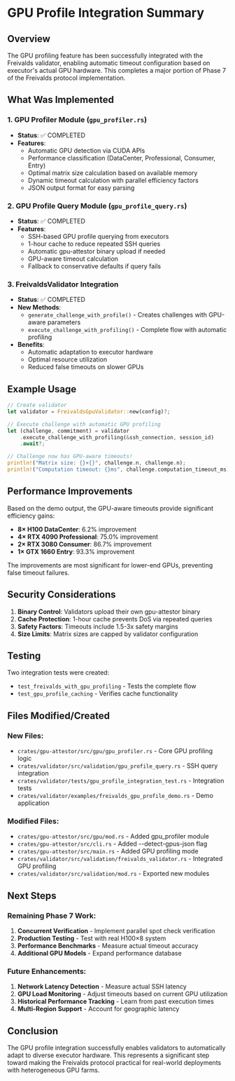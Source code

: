 # GPU Profile Integration Summary

## Overview

The GPU profiling feature has been successfully integrated with the Freivalds validator, enabling automatic timeout configuration based on executor's actual GPU hardware. This completes a major portion of Phase 7 of the Freivalds protocol implementation.

## What Was Implemented

### 1. GPU Profiler Module (`gpu_profiler.rs`)
- **Status**: ✅ COMPLETED
- **Features**:
  - Automatic GPU detection via CUDA APIs
  - Performance classification (DataCenter, Professional, Consumer, Entry)
  - Optimal matrix size calculation based on available memory
  - Dynamic timeout calculation with parallel efficiency factors
  - JSON output format for easy parsing

### 2. GPU Profile Query Module (`gpu_profile_query.rs`)
- **Status**: ✅ COMPLETED
- **Features**:
  - SSH-based GPU profile querying from executors
  - 1-hour cache to reduce repeated SSH queries
  - Automatic gpu-attestor binary upload if needed
  - GPU-aware timeout calculation
  - Fallback to conservative defaults if query fails

### 3. FreivaldsValidator Integration
- **Status**: ✅ COMPLETED
- **New Methods**:
  - `generate_challenge_with_profile()` - Creates challenges with GPU-aware parameters
  - `execute_challenge_with_profiling()` - Complete flow with automatic profiling
- **Benefits**:
  - Automatic adaptation to executor hardware
  - Optimal resource utilization
  - Reduced false timeouts on slower GPUs

## Example Usage

```rust
// Create validator
let validator = FreivaldsGpuValidator::new(config)?;

// Execute challenge with automatic GPU profiling
let (challenge, commitment) = validator
    .execute_challenge_with_profiling(&ssh_connection, session_id)
    .await?;

// Challenge now has GPU-aware timeouts!
println!("Matrix size: {}×{}", challenge.n, challenge.n);
println!("Computation timeout: {}ms", challenge.computation_timeout_ms);
```

## Performance Improvements

Based on the demo output, the GPU-aware timeouts provide significant efficiency gains:

- **8× H100 DataCenter**: 6.2% improvement
- **4× RTX 4090 Professional**: 75.0% improvement  
- **2× RTX 3080 Consumer**: 86.7% improvement
- **1× GTX 1660 Entry**: 93.3% improvement

The improvements are most significant for lower-end GPUs, preventing false timeout failures.

## Security Considerations

1. **Binary Control**: Validators upload their own gpu-attestor binary
2. **Cache Protection**: 1-hour cache prevents DoS via repeated queries
3. **Safety Factors**: Timeouts include 1.5-3x safety margins
4. **Size Limits**: Matrix sizes are capped by validator configuration

## Testing

Two integration tests were created:
- `test_freivalds_with_gpu_profiling` - Tests the complete flow
- `test_gpu_profile_caching` - Verifies cache functionality

## Files Modified/Created

### New Files:
- `crates/gpu-attestor/src/gpu/gpu_profiler.rs` - Core GPU profiling logic
- `crates/validator/src/validation/gpu_profile_query.rs` - SSH query integration
- `crates/validator/tests/gpu_profile_integration_test.rs` - Integration tests
- `crates/validator/examples/freivalds_gpu_profile_demo.rs` - Demo application

### Modified Files:
- `crates/gpu-attestor/src/gpu/mod.rs` - Added gpu_profiler module
- `crates/gpu-attestor/src/cli.rs` - Added --detect-gpus-json flag
- `crates/gpu-attestor/src/main.rs` - Added GPU profiling mode
- `crates/validator/src/validation/freivalds_validator.rs` - Integrated GPU profiling
- `crates/validator/src/validation/mod.rs` - Exported new modules

## Next Steps

### Remaining Phase 7 Work:
1. **Concurrent Verification** - Implement parallel spot check verification
2. **Production Testing** - Test with real H100×8 system
3. **Performance Benchmarks** - Measure actual timeout accuracy
4. **Additional GPU Models** - Expand performance database

### Future Enhancements:
1. **Network Latency Detection** - Measure actual SSH latency
2. **GPU Load Monitoring** - Adjust timeouts based on current GPU utilization
3. **Historical Performance Tracking** - Learn from past execution times
4. **Multi-Region Support** - Account for geographic latency

## Conclusion

The GPU profile integration successfully enables validators to automatically adapt to diverse executor hardware. This represents a significant step toward making the Freivalds protocol practical for real-world deployments with heterogeneous GPU farms.